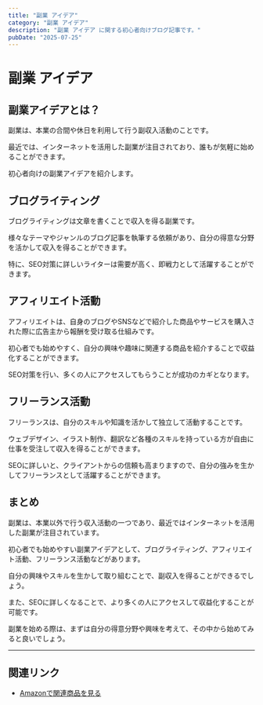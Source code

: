 ```yaml
---
title: "副業 アイデア"
category: "副業 アイデア"
description: "副業 アイデア に関する初心者向けブログ記事です。"
pubDate: "2025-07-25"
---
```


# 副業 アイデア

## 副業アイデアとは？
副業は、本業の合間や休日を利用して行う副収入活動のことです。

最近では、インターネットを活用した副業が注目されており、誰もが気軽に始めることができます。

初心者向けの副業アイデアを紹介します。



## ブログライティング
ブログライティングは文章を書くことで収入を得る副業です。

様々なテーマやジャンルのブログ記事を執筆する依頼があり、自分の得意な分野を活かして収入を得ることができます。

特に、SEO対策に詳しいライターは需要が高く、即戦力として活躍することができます。



## アフィリエイト活動
アフィリエイトは、自身のブログやSNSなどで紹介した商品やサービスを購入された際に広告主から報酬を受け取る仕組みです。

初心者でも始めやすく、自分の興味や趣味に関連する商品を紹介することで収益化することができます。

SEO対策を行い、多くの人にアクセスしてもらうことが成功のカギとなります。



## フリーランス活動
フリーランスは、自分のスキルや知識を活かして独立して活動することです。

ウェブデザイン、イラスト制作、翻訳など各種のスキルを持っている方が自由に仕事を受注して収入を得ることができます。

SEOに詳しいと、クライアントからの信頼も高まりますので、自分の強みを生かしてフリーランスとして活躍することができます。



## まとめ
副業は、本業以外で行う収入活動の一つであり、最近ではインターネットを活用した副業が注目されています。

初心者でも始めやすい副業アイデアとして、ブログライティング、アフィリエイト活動、フリーランス活動などがあります。

自分の興味やスキルを生かして取り組むことで、副収入を得ることができるでしょう。

また、SEOに詳しくなることで、より多くの人にアクセスして収益化することが可能です。

副業を始める際は、まずは自分の得意分野や興味を考えて、その中から始めてみると良いでしょう。



---

## 関連リンク

- [Amazonで関連商品を見る](https://www.amazon.co.jp/s?k=%E5%89%AF%E6%A5%AD+%E3%82%A2%E3%82%A4%E3%83%87%E3%82%A2&tag=autowritehubai-22)
